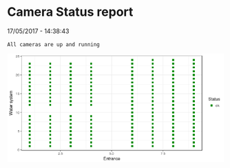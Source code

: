 Camera Status report
================
17/05/2017 - 14:38:43

    All cameras are up and running

![](camreport_files/figure-markdown_github/unnamed-chunk-2-1.png)
